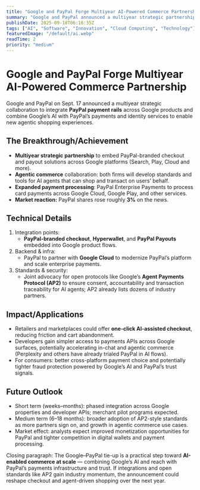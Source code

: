 ```yaml
---
title: "Google and PayPal Forge Multiyear AI-Powered Commerce Partnership"
summary: "Google and PayPal announced a multiyear strategic partnership to embed PayPal payments across Google products and co-develop AI-driven shopping and agentic commerce standards."
publishDate: 2025-09-18T06:16:35Z
tags: ["AI", "Software", "Innovation", "Cloud Computing", "Technology"]
featuredImage: "/default/ai.webp"
readTime: 2
priority: "medium"
---
```


# Google and PayPal Forge Multiyear AI-Powered Commerce Partnership

Google and PayPal on Sept. 17 announced a multiyear strategic collaboration to integrate **PayPal payment rails** across Google products and combine Google’s AI with PayPal’s payments and identity services to enable new agentic shopping experiences.

## The Breakthrough/Achievement
- **Multiyear strategic partnership** to embed PayPal-branded checkout and payout solutions across Google platforms (Search, Play, Cloud and more).  
- **Agentic commerce** collaboration: both firms will develop standards and tools for AI agents that can shop and transact on users’ behalf.  
- **Expanded payment processing**: PayPal Enterprise Payments to process card payments across Google Cloud, Google Play, and other services.  
- **Market reaction:** PayPal shares rose roughly **3%** on the news.

## Technical Details
1. Integration points:
   - **PayPal-branded checkout**, **Hyperwallet**, and **PayPal Payouts** embedded into Google product flows.  
2. Backend & infra:
   - PayPal to partner with **Google Cloud** to modernize PayPal’s platform and scale enterprise payments.  
3. Standards & security:
   - Joint advocacy for open protocols like Google’s **Agent Payments Protocol (AP2)** to ensure consent, accountability and transaction traceability for AI agents; AP2 already lists dozens of industry partners.

## Impact/Applications
- Retailers and marketplaces could offer **one-click AI-assisted checkout**, reducing friction and cart abandonment.  
- Developers gain simpler access to payments APIs across Google surfaces, potentially accelerating in-chat and agentic commerce (Perplexity and others have already trialed PayPal in AI flows).  
- For consumers: better cross-platform payment choice and potentially tighter fraud protection powered by Google’s AI and PayPal’s trust signals.

## Future Outlook
- Short term (weeks–months): phased integration across Google properties and developer APIs; merchant pilot programs expected.  
- Medium term (6–18 months): broader adoption of AP2-style standards as more partners sign on, and growth in agentic commerce use cases.  
- Market effect: analysts expect improved monetization opportunities for PayPal and tighter competition in digital wallets and payment processing.

Closing paragraph:
The Google–PayPal tie-up is a practical step toward **AI-enabled commerce at scale** — combining Google’s AI and reach with PayPal’s payments infrastructure and trust. If integrations and open standards like AP2 gain industry momentum, the announcement could reshape checkout and agent-driven shopping over the next year.